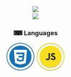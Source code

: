 <p align="center">
  <img src="https://github-readme-stats.vercel.app/api?username=capstxr&theme=dark&show_icons=true">
  <br>
  <img src="https://github-readme-stats.vercel.app/api/top-langs/?username=capstxr&theme=dark">
</p>

<h3 align="center">⌨ Languages</h3>

<p align="center">
  <img width="75px" src="https://github.com/Pedro-Murilo/icons-for-readme/blob/main/.github/css-icon.svg" alt="CSS Icon" />
  <img width="75px" src="https://github.com/Pedro-Murilo/icons-for-readme/blob/main/.github/js-icon.svg" alt="Javascript Icon" />
</p>
